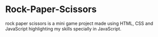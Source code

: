 # Rock-Paper-Scissors
rock paper scissors is a mini game project made using HTML, CSS and JavaScript highlighting my skills specially in JavaScript.
